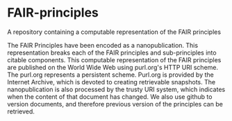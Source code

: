 # FAIR-principles
A repository containing a computable representation of the FAIR principles

The FAIR Principles have been encoded as a nanopublication. This representation breaks each of the FAIR principles and sub-principles into citable components. This computable representation of the FAIR principles are published on the World Wide Web using purl.org's HTTP URI scheme. The purl.org represents a persistent scheme. Purl.org is provided by the Internet Archive, which is devoted to creating retrievable snapshots. The nanopublication is also processed by the trusty URI system, which indicates when the content of that document has changed. We also use github to version documents, and therefore previous version of the principles can be retrieved. 


